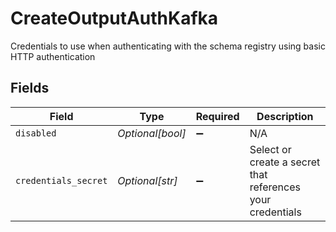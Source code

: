 # CreateOutputAuthKafka

Credentials to use when authenticating with the schema registry using basic HTTP authentication


## Fields

| Field                                                      | Type                                                       | Required                                                   | Description                                                |
| ---------------------------------------------------------- | ---------------------------------------------------------- | ---------------------------------------------------------- | ---------------------------------------------------------- |
| `disabled`                                                 | *Optional[bool]*                                           | :heavy_minus_sign:                                         | N/A                                                        |
| `credentials_secret`                                       | *Optional[str]*                                            | :heavy_minus_sign:                                         | Select or create a secret that references your credentials |